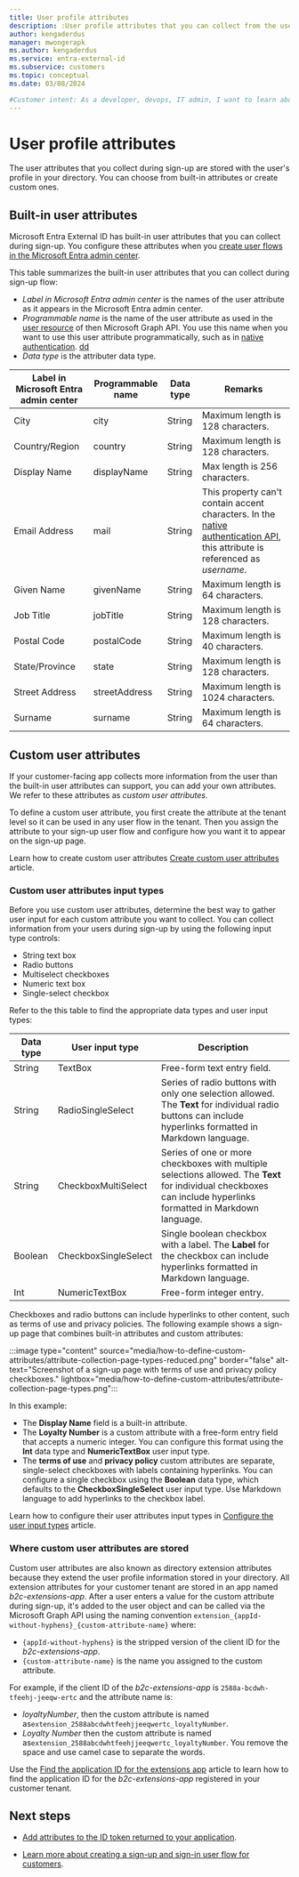 ```yaml
---
title: User profile attributes
description: :User profile attributes that you can collect from the user during sign-up, and how to extend user profile attributes by using custom user attributes. 
author: kengaderdus
manager: mwongerapk
ms.author: kengaderdus
ms.service: entra-external-id 
ms.subservice: customers
ms.topic: conceptual
ms.date: 03/08/2024

#Customer intent: As a developer, devops, IT admin, I want to learn about the built-in user profile attributes that I can collect from the user during sign-up, and how Microsoft Entra External ID for customers extends user profile attributes by using custom user attributes. 
---
```


# User profile attributes

The user attributes that you collect during sign-up are stored with the user's profile in your directory. You can choose from built-in attributes or create custom ones.

## Built-in user attributes

Microsoft Entra External ID has built-in user attributes that you can collect during sign-up. You configure these attributes when you [create user flows in the Microsoft Entra admin center](how-to-user-flow-sign-up-sign-in-customers.md).

This table summarizes the built-in user attributes that you can collect during sign-up flow: 

- *Label in Microsoft Entra admin center* is the names of the user attribute as it appears in the Microsoft Entra admin center. 
- *Programmable name* is the name of the user attribute as used in the [user resource](/graph/api/resources/user/#properties) of then Microsoft Graph API. You use this name when you want to use this user attribute programmatically, such as in [native authentication](../../identity-platform/reference-native-authentication-overview.md?bc=/entra/external-id/customers/breadcrumb/toc.json&toc=/entra/external-id/customers/toc.json). [dd](../customers/ex)
- *Data type* is the attributer data type.

|  Label in Microsoft Entra admin center| Programmable name |     Data type   |  Remarks    |
|-----------------------|-------------------------|------------------------|------------------------|
|City|city|String|Maximum length is 128 characters.|
|Country/Region|country|String|Maximum length is 128 characters.|
|Display Name|displayName|String|Max length is 256 characters.|
|Email Address| mail| String | This property can't contain accent characters. In the [native authentication API](../../identity-platform/reference-native-authentication-overview.md?bc=/entra/external-id/customers/breadcrumb/toc.json&toc=/entra/external-id/customers/toc.json), this attribute is referenced as *username*.|
|Given Name|givenName|String|Maximum length is 64 characters.|
|Job Title|jobTitle|String|Maximum length is 128 characters.|
|Postal Code|postalCode	|String|Maximum length is 40 characters.|
|State/Province|state|String|Maximum length is 128 characters.|
|Street Address|streetAddress|String|Maximum length is 1024 characters.|
|Surname|surname|String|Maximum length is 64 characters.|

## Custom user attributes

If your customer-facing app collects more information from the user than the built-in user attributes can support, you can add your own attributes. We refer to these attributes as *custom user attributes*.

To define a custom user attribute, you first create the attribute at the tenant level so it can be used in any user flow in the tenant. Then you assign the attribute to your sign-up user flow and configure how you want it to appear on the sign-up page.

Learn how to create custom user attributes [Create custom user attributes](how-to-define-custom-attributes.md#create-a-custom-user-attribute) article.

### Custom user attributes input types

Before you use custom user attributes, determine the best way to gather user input for each custom attribute you want to collect. You can collect information from your users during sign-up by using the following input type controls:

  - String text box
  - Radio buttons
  - Multiselect checkboxes
  - Numeric text box
  - Single-select checkbox
  
Refer to the this table to find the appropriate data types and user input types:

|Data type  |User input type     |Description  |
|-----------|--------------------|-------------|
|String     |TextBox             |Free-form text entry field.         |
|String     |RadioSingleSelect   |Series of radio buttons with only one selection allowed. The **Text** for individual radio buttons can include hyperlinks formatted in Markdown language.          |
|String     |CheckboxMultiSelect |Series of one or more checkboxes with multiple selections allowed. The **Text** for individual checkboxes can include hyperlinks formatted in Markdown language.        |
|Boolean    |CheckboxSingleSelect|Single boolean checkbox with a label. The **Label** for the checkbox can include hyperlinks formatted in Markdown language.      |
|Int        |NumericTextBox      |Free-form integer entry.         |

Checkboxes and radio buttons can include hyperlinks to other content, such as terms of use and privacy policies. The following example shows a sign-up page that combines built-in attributes and custom attributes:

   :::image type="content" source="media/how-to-define-custom-attributes/attribute-collection-page-types-reduced.png" border="false" alt-text="Screenshot of a sign-up page with terms of use and privacy policy checkboxes." lightbox="media/how-to-define-custom-attributes/attribute-collection-page-types.png":::

In this example:

- The **Display Name** field is a built-in attribute.
- The **Loyalty Number** is a custom attribute with a free-form entry field that accepts a numeric integer. You can configure this format using the **Int** data type and **NumericTextBox** user input type.
- The **terms of use** and **privacy policy** custom attributes are separate, single-select checkboxes with labels containing hyperlinks. You can configure a single checkbox using the **Boolean** data type, which defaults to the **CheckboxSingleSelect** user input type. Use Markdown language to add hyperlinks to the checkbox label.

Learn how to configure their user attributes input types in [Configure the user input types](how-to-define-custom-attributes.md#configure-the-user-input-types-and-page-layout) article.

### Where custom user attributes are stored

Custom user attributes are also known as directory extension attributes because they extend the user profile information stored in your directory. All extension attributes for your customer tenant are stored in an app named *b2c-extensions-app*. After a user enters a value for the custom attribute during sign-up, it's added to the user object and can be called via the Microsoft Graph API using the naming convention `extension_{appId-without-hyphens}_{custom-attribute-name}` where:

 - `{appId-without-hyphens}` is the stripped version of the client ID for the *b2c-extensions-app*. 
 - `{custom-attribute-name}` is the name you assigned to the custom attribute.

For example, if the client ID of the *b2c-extensions-app* is `2588a-bcdwh-tfeehj-jeeqw-ertc` and the attribute name is:
- *loyaltyNumber*, then the custom attribute is named as`extension_2588abcdwhtfeehjjeeqwertc_loyaltyNumber`.
- *Loyalty Number* then the custom attribute is named as`extension_2588abcdwhtfeehjjeeqwertc_loyaltyNumber`. You remove the space and use camel case to separate the words.

Use the [Find the application ID for the extensions app](how-to-define-custom-attributes.md) article to learn how to find the application ID for the *b2c-extensions-app* registered in your customer tenant.

## Next steps

- [Add attributes to the ID token returned to your application](how-to-add-attributes-to-token.md).

- [Learn more about creating a sign-up and sign-in user flow for customers](how-to-user-flow-sign-up-sign-in-customers.md).